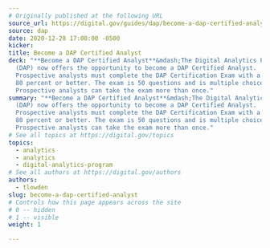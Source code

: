 ```yaml
---
# Originally published at the following URL
source_url: https://digital.gov/guides/dap/become-a-dap-certified-analyst/
source: dap
date: 2020-12-28 17:00:00 -0500
kicker: 
title: Become a DAP Certified Analyst
deck: "**Become a DAP Certified Analyst**&mdash;The Digital Analytics Program
  (DAP) now offers the opportunity to become a DAP Certified Analyst.
  Prospective analysts must complete the DAP Certification Exam with a score of
  80 percent or better. The exam is 50 questions and is multiple choice.
  Prospective analysts can take the exam more than once."
summary: "**Become a DAP Certified Analyst**&mdash;The Digital Analytics Program
  (DAP) now offers the opportunity to become a DAP Certified Analyst.
  Prospective analysts must complete the DAP Certification Exam with a score of
  80 percent or better. The exam is 50 questions and is multiple choice.
  Prospective analysts can take the exam more than once."
# See all topics at https://digital.gov/topics
topics:
  - analytics
  - analytics
  - digital-analytics-program
# See all authors at https://digital.gov/authors
authors:
  - tlowden
slug: become-a-dap-certified-analyst
# Controls how this page appears across the site
# 0 -- hidden
# 1 -- visible
weight: 1

---
```

